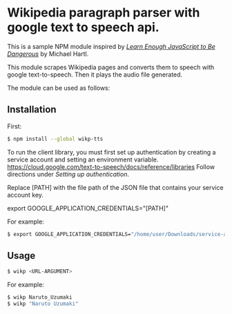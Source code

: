 # Wikipedia paragraph parser with google text to speech api.

This is a sample NPM module inspired by [*Learn Enough JavaScript to Be Dangerous*](https://www.learnenough.com/javascript-tutorial) by Michael Hartl.

This module scrapes Wikipedia pages and converts them to speech with google text-to-speech. Then it plays the audio file generated.

The module can be used as follows:

## Installation

First:
```sh
$ npm install --global wikp-tts
```

To run the client library, you must first set up authentication by creating a service account and setting an environment variable.
https://cloud.google.com/text-to-speech/docs/reference/libraries
Follow directions under *Setting up authentication*.

Replace [PATH] with the file path of the JSON file that contains your service account key.

export GOOGLE_APPLICATION_CREDENTIALS="[PATH]"

For example:

```sh
$ export GOOGLE_APPLICATION_CREDENTIALS="/home/user/Downloads/service-account-file.json"
```
## Usage

```sh
$ wikp <URL-ARGUMENT> 
```
For example:

```sh
$ wikp Naruto_Uzumaki
$ wikp "Naruto Uzumaki"
```
